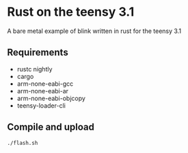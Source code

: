 # Rust on the teensy 3.1

A bare metal example of blink written in rust for the teensy 3.1

## Requirements

* rustc nightly
* cargo
* arm-none-eabi-gcc
* arm-none-eabi-ar
* arm-none-eabi-objcopy
* teensy-loader-cli

## Compile and upload

```bash
./flash.sh
```
